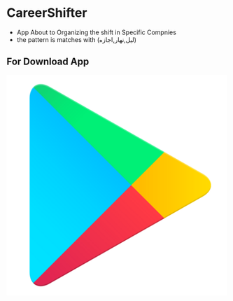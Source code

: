 # CareerShifter
- App About to  Organizing the shift in Specific Compnies
- the pattern is matches with (ليل,نهار,اجازه)
## For Download App
[![google](images/img.png)](https://play.google.com/store/apps/details?id=com.devYoussef.timeline&pcampaignid=web_share)
